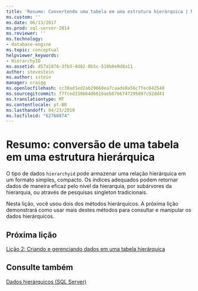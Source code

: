 ```yaml
---
title: 'Resumo: Convertendo uma tabela em uma estrutura hierárquica | Microsoft Docs'
ms.custom: ''
ms.date: 06/13/2017
ms.prod: sql-server-2014
ms.reviewer: ''
ms.technology:
- database-engine
ms.topic: conceptual
helpviewer_keywords:
- HierarchyID
ms.assetid: d57a1876-3fb3-4d82-8b5c-510b6e0d8a11
author: stevestein
ms.author: sstein
manager: craigg
ms.openlocfilehash: cc38ad1ed2ab29660ea7caade8a56c7fec042540
ms.sourcegitcommit: f7fced330b64d6616aeb8766747295807c92dd41
ms.translationtype: MT
ms.contentlocale: pt-BR
ms.lasthandoff: 04/23/2019
ms.locfileid: "62760874"
---
```

# <a name="summary-converting-a-table-to-a-hierarchical-structure"></a>Resumo: conversão de uma tabela em uma estrutura hierárquica
  O tipo de dados `hierarchyid` pode armazenar uma relação hierárquica em um formato simples, compacto. Os índices adequados podem retornar dados de maneira eficaz pelo nível da hierarquia, por subárvores da hierarquia, ou através de pesquisas singleton tradicionais.  
  
 Nesta lição, você usou dois dos métodos hierárquicos. A próxima lição demonstrará como usar mais destes métodos para consultar e manipular os dados hierárquicos.  
  
## <a name="next-lesson"></a>Próxima lição  
 [Lição 2: Criando e gerenciando dados em uma tabela hierárquica](lesson-2-creating-and-managing-data-in-a-hierarchical-table.md)  
  
## <a name="see-also"></a>Consulte também  
 [Dados hierárquicos &#40;SQL Server&#41;](../hierarchical-data-sql-server.md)  
  
  
